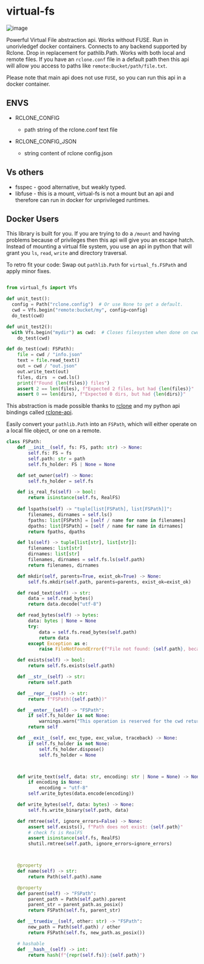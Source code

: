 # virtual-fs

![image](https://github.com/user-attachments/assets/0f9d5dbc-e0e5-4086-9c7a-fc8e08f57943)

Powerful Virtual File abstraction api. Works without FUSE. Run in unorivledgef docker containers. Connects to any backend supported by Rclone. Drop in replacement for pathlib.Path. Works with both local and remote files. If you have an `rclone.conf` file in a default path then this api will allow you access to paths like `remote:Bucket/path/file.txt`.

Please note that main api does not use `FUSE`, so you can run this api in a docker container.

## ENVS

  * RCLONE_CONFIG
    * path string of the rclone.conf text file

  * RCLONE_CONFIG_JSON
    * string content of rclone config.json
   
## Vs others

  * fsspec - good alternative, but weakly typed.
  * libfuse - this is a mount, virtual-fs is not a mount but an api and therefore can run in docker for unprivileged runtimes.

## Docker Users

This library is built for you. If you are trying to do a `/mount` and having problems because of privileges then this api will give you an escape hatch. Instead of mounting a virtual file system, you use an api in python that will grant you `ls`, `read`, `write` and directory traversal.

To retro fit your code: Swap out `pathlib.Path` for `virtual_fs.FSPath` and apply minor fixes.


```python

from virtual_fs import Vfs

def unit_test():
  config = Path("rclone.config")  # Or use None to get a default.
  cwd = Vfs.begin("remote:bucket/my", config=config)
  do_test(cwd)

def unit_test2():
  with Vfs.begin("mydir") as cwd:  # Closes filesystem when done on cwd.
    do_test(cwd)

def do_test(cwd: FSPath):
    file = cwd / "info.json"
    text = file.read_text()
    out = cwd / "out.json"
    out.write_text(out)
    files, dirs  = cwd.ls()
    print(f"Found {len(files)} files")
    assert 2 == len(files), f"Expected 2 files, but had {len(files)}"
    assert 0 == len(dirs), f"Expected 0 dirs, but had {len(dirs)}"


```



This abstraction is made possible thanks to [rclone](https://rclone.org) and my python api bindings called [rclone-api](https://github.com/zackees/rclone-api).

Easily convert your `pathlib.Path` into an `FSPath`, which will either operate on a local file object, or one on a remote.



```python
class FSPath:
    def __init__(self, fs: FS, path: str) -> None:
        self.fs: FS = fs
        self.path: str = path
        self.fs_holder: FS | None = None

    def set_owner(self) -> None:
        self.fs_holder = self.fs

    def is_real_fs(self) -> bool:
        return isinstance(self.fs, RealFS)
    
    def lspaths(self) -> "tuple[list[FSPath], list[FSPath]]":
        filenames, dirnames = self.ls()
        fpaths: list[FSPath] = [self / name for name in filenames]
        dpaths: list[FSPath] = [self / name for name in dirnames]
        return fpaths, dpaths

    def ls(self) -> tuple[list[str], list[str]]:
        filenames: list[str]
        dirnames: list[str]
        filenames, dirnames = self.fs.ls(self.path)
        return filenames, dirnames

    def mkdir(self, parents=True, exist_ok=True) -> None:
        self.fs.mkdir(self.path, parents=parents, exist_ok=exist_ok)

    def read_text(self) -> str:
        data = self.read_bytes()
        return data.decode("utf-8")

    def read_bytes(self) -> bytes:
        data: bytes | None = None
        try:
            data = self.fs.read_bytes(self.path)
            return data
        except Exception as e:
            raise FileNotFoundError(f"File not found: {self.path}, because of {e}")

    def exists(self) -> bool:
        return self.fs.exists(self.path)

    def __str__(self) -> str:
        return self.path

    def __repr__(self) -> str:
        return f"FSPath({self.path})"

    def __enter__(self) -> "FSPath":
        if self.fs_holder is not None:
            warnings.warn("This operation is reserved for the cwd returned by FS")
        return self

    def __exit__(self, exc_type, exc_value, traceback) -> None:
        if self.fs_holder is not None:
            self.fs_holder.dispose()
            self.fs_holder = None



    def write_text(self, data: str, encoding: str | None = None) -> None:
        if encoding is None:
            encoding = "utf-8"
        self.write_bytes(data.encode(encoding))

    def write_bytes(self, data: bytes) -> None:
        self.fs.write_binary(self.path, data)

    def rmtree(self, ignore_errors=False) -> None:
        assert self.exists(), f"Path does not exist: {self.path}"
        # check fs is RealFS
        assert isinstance(self.fs, RealFS)
        shutil.rmtree(self.path, ignore_errors=ignore_errors)



    @property
    def name(self) -> str:
        return Path(self.path).name

    @property
    def parent(self) -> "FSPath":
        parent_path = Path(self.path).parent
        parent_str = parent_path.as_posix()
        return FSPath(self.fs, parent_str)

    def __truediv__(self, other: str) -> "FSPath":
        new_path = Path(self.path) / other
        return FSPath(self.fs, new_path.as_posix())

    # hashable
    def __hash__(self) -> int:
        return hash(f"{repr(self.fs)}:{self.path}")
```
